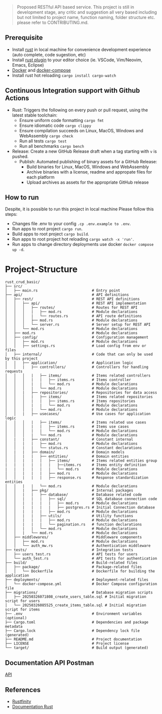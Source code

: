 > Proposed RESTful API based service. This project is still in development stage, any critic and suggestion all very based including but not limited to project name, function naming, folder structure etc. please refer to CONTRIBUTING.md.

## Prerequisite

- Install [rust](https://doc.rust-lang.org/book/ch01-01-installation.html) in local machine for convenience development experience (auto complete, code sugestion, etc)
- Install [rust plugin](https://www.rust-lang.org/tools) to your editor choice (ie. VSCode, Vim/Neovim, Emacs, Eclipse)
- [Docker](https://docs.docker.com/install/) and [docker-compose](https://docs.docker.com/compose/)
- Install rust hot reloading `cargo install cargo-watch`

## Continuous Integration support with Github Actions
- Rust: Triggers the following on every push or pull request, using the latest stable toolchain:
    - Ensure uniform code formatting `cargo fmt`
    - Ensure idiomatic code `cargo clippy`
    - Ensure compilation succeeds on Linux, MacOS, Windows and WebAssembly `cargo check`
    - Run all tests `cargo test`
    - Run all benchmarks `cargo bench`
- Release: Create a new GitHub Release draft when a tag starting with `v` is pushed.
  - Publish: Automated publishing of binary assets for a GitHub Release:
    - Build binaries for Linux, MacOS, Windows and WebAssembly
    - Archive binaries with a license, readme and appropate files for each platform
    - Upload archives as assets for the appropriate GitHub release

## How to run

Despite, it is possible to run this project in local machine Please follow this steps:
- Changes file .env to your config `.cp .env.example to .env`.
- Run apps to root project `cargo run`.
- Build apps to root project `cargo build`.
- Run apps to root project hot reloading `cargo watch -x 'run'`.
- Run apps to change directory deployments use docker `docker compose up -d`.

# Project-Structure

    rust_crud_basic/
    ├── src/
    │   ├── main.rs                         # Entry point
    ├── api/                                # API definitions
    │   ├── rest/                           # REST API definitions
    │   │   ├── api/                        # REST API implementation
    │   │   │   ├── routes/                 # Routes for REST API
    │   │   │   |   ├── mod.rs              # Module declarations
    │   │   │   |   └── routes.rs           # API route definitions
    │   │   │   ├── mod.rs                  # Module declarations
    │   │   │   └── server.rs               # Server setup for REST API
    │   │   └── mod.rs                      # Module declarations
    │   ├── mod.rs                          # Module declarations
    │   ├── config/                         # Configuration management
    │   │   ├── mod.rs                      # Module declarations
    │   │   ├── settings.rs                 # Load config from env or files
    │   ├── internal/                       # Code that can only be used by this project
    │   │   ├── application/                # Application logic
    │   │   |   ├── controllers/            # Controllers for handling requests
    │   │   │   |   ├── items/              # Items related controllers
    │   │   │   |   |   ├── items.rs        # Items controller
    │   │   │   |   |   └── mod.rs          # Module declarations
    │   │   │   |   └── mod.rs              # Module declarations
    │   │   |   ├── repositories/           # Repositories for data access
    │   │   │   |   ├── items/              # Items related repositories
    │   │   │   |   |   ├── items.rs        # Items repositories
    │   │   │   |   |   └── mod.rs          # Module declarations
    │   │   │   |   └── mod.rs              # Module declarations
    │   │   |   ├── usecases/               # Use cases for application logic
    │   │   │   |   ├── items/              # Items related use cases
    │   │   │   |   |   ├── items.rs        # Items use cases
    │   │   │   |   |   └── mod.rs          # Module declarations
    │   │   │   |   └── mod.rs              # Module declarations
    │   |   |   ├── constant/               # Constant internal
    │   │   |   |   ├── mod.rs              # Module declarations
    │   │   |   |   └── status.rs           # Constant declarations
    │   |   |   ├── domain/                 # Domain models
    │   │   |   |   ├── entities/           # Domain entities
    │   │   |   |   |   ├── items/          # Items related entities group
    |   |   |   |   |   |   ├──items.rs     # Items entity definition
    |   |   |   |   |   |   └── mod.rs      # Module declarations
    │   │   |   |   |   ├── mod.rs          # Module declarations
    │   │   |   |   |   ├── response.rs     # Response standardization entities
    │   │   |   |   └── mod.rs              # Module declarations
    │   │   |   ├── pkg/                    # Internal packages
    │   │   |   |   ├── database/           # Database related code
    │   │   |   |   |   ├── sql/            # SQL database connection code
    │   │   |   |   |   |   ├── mod.rs      # Module declarations
    │   │   |   |   |   |   ├── postgres.rs # Initial Connection database
    │   │   |   |   |   ├── mod.rs          # Module declarations
    │   │   |   |   ├── utils/              # Utility functions
    │   │   |   |   |   ├── mod.rs          # Module declarations
    │   │   |   |   |   └── pagination.rs   # function declarations
    │   │   |   |   └── mod.rs              # Module declarations
    │   │   |   └── mod.rs                  # Module declarations
    │   ├── middlewares/                    # Middleware components
    │   │   ├── mod.rs                      # Module declarations
    │   │   └── auth_mw.rs                  # Authentication middleware
    ├── tests/                              # Integration tests
    │   ├── users_test.rs                   # API tests for users
    │   └── auth_test.rs                    # API tests for authentication
    ├── build/                              # Build-related files
    │   ├── package/                        # Package-related files
    │   │   └── Dockerfile                  # Dockerfile for building the application
    ├── deployments/                        # Deployment-related files
    │   └── docker-compose.yml              # Docker Compose configuration file
    ├── migrations/                         # Database migration scripts
    │   ├── 20250326071808_create_users_table.sql # Initial migration script for users
    │   └── 20250326085525_create_items_table.sql # Initial migration script for items
    ├── .env                                # Environment variables (optional)
    ├── Cargo.toml                          # Dependencies and package metadata
    ├── Cargo.lock                          # Dependency lock file (generated)
    ├── README.md                           # Project documentation
    ├── LICENSE                             # Project license
    └── target/                             # Build output (generated)

## Documentation API Postman

[API](https://documenter.getpostman.com/view/4324137/2sAYkGLega)

## References
- [Rustfinity](https://www.rustfinity.com/blog/create-high-performance-rest-api-with-rust)
- [Documentation Rust](https://doc.rust-lang.org/rust-by-example/flow_control/if_else.html)